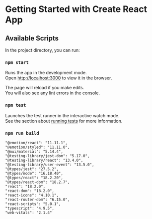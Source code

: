 # Getting Started with Create React App

## Available Scripts

In the project directory, you can run:

### `npm start`

Runs the app in the development mode.\
Open [http://localhost:3000](http://localhost:3000) to view it in the browser.

The page will reload if you make edits.\
You will also see any lint errors in the console.

### `npm test`

Launches the test runner in the interactive watch mode.\
See the section about [running tests](https://facebook.github.io/create-react-app/docs/running-tests) for more information.

### `npm run build`

    "@emotion/react": "11.11.1",
    "@emotion/styled": "11.11.0",
    "@mui/material": "5.14.4",
    "@testing-library/jest-dom": "5.17.0",
    "@testing-library/react": "13.4.0",
    "@testing-library/user-event": "13.5.0",
    "@types/jest": "27.5.2",
    "@types/node": "16.18.40",
    "@types/react": "18.2.20",
    "@types/react-dom": "18.2.7",
    "react": "18.2.0",
    "react-dom": "18.2.0",
    "react-icons": "4.10.1",
    "react-router-dom": "6.15.0",
    "react-scripts": "5.0.1",
    "typescript": "4.9.5",
    "web-vitals": "2.1.4"

